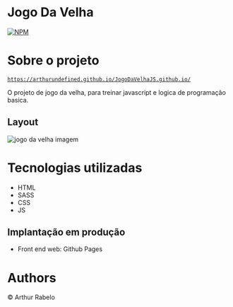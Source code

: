 # Jogo Da Velha
[![NPM](https://img.shields.io/npm/l/react)](https://github.com/ArthurUndefined/JogoDaVelhaJS.github.io/blob/master/licence) 

# Sobre o projeto

<code>https://arthurundefined.github.io/JogoDaVelhaJS.github.io/</code>

 O projeto de jogo da velha, para treinar javascript e logica de programação basica.

## Layout
![jogo da velha imagem](https://github.com/ArthurUndefined/JogoDaVelhaJS.github.io/blob/master/img/JogoDaVelha.PNG)

# Tecnologias utilizadas
- HTML
- SASS
- CSS
- JS

## Implantação em produção
- Front end web: Github Pages

# Authors
© Arthur Rabelo
